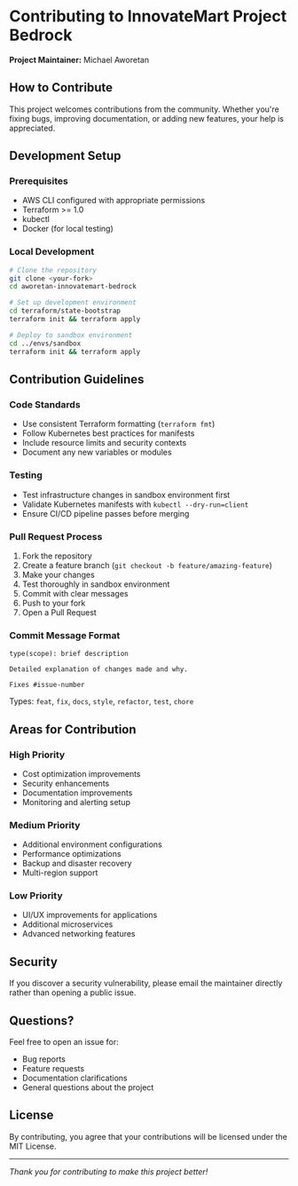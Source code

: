 # Contributing to InnovateMart Project Bedrock

**Project Maintainer:** Michael Aworetan

## How to Contribute

This project welcomes contributions from the community. Whether you're fixing bugs, improving documentation, or adding new features, your help is appreciated.

## Development Setup

### Prerequisites
- AWS CLI configured with appropriate permissions
- Terraform >= 1.0
- kubectl
- Docker (for local testing)

### Local Development
```bash
# Clone the repository
git clone <your-fork>
cd aworetan-innovatemart-bedrock

# Set up development environment
cd terraform/state-bootstrap
terraform init && terraform apply

# Deploy to sandbox environment
cd ../envs/sandbox
terraform init && terraform apply
```

## Contribution Guidelines

### Code Standards
- Use consistent Terraform formatting (`terraform fmt`)
- Follow Kubernetes best practices for manifests
- Include resource limits and security contexts
- Document any new variables or modules

### Testing
- Test infrastructure changes in sandbox environment first
- Validate Kubernetes manifests with `kubectl --dry-run=client`
- Ensure CI/CD pipeline passes before merging

### Pull Request Process
1. Fork the repository
2. Create a feature branch (`git checkout -b feature/amazing-feature`)
3. Make your changes
4. Test thoroughly in sandbox environment
5. Commit with clear messages
6. Push to your fork
7. Open a Pull Request

### Commit Message Format
```
type(scope): brief description

Detailed explanation of changes made and why.

Fixes #issue-number
```

Types: `feat`, `fix`, `docs`, `style`, `refactor`, `test`, `chore`

## Areas for Contribution

### High Priority
- Cost optimization improvements
- Security enhancements
- Documentation improvements
- Monitoring and alerting setup

### Medium Priority
- Additional environment configurations
- Performance optimizations
- Backup and disaster recovery
- Multi-region support

### Low Priority
- UI/UX improvements for applications
- Additional microservices
- Advanced networking features

## Security

If you discover a security vulnerability, please email the maintainer directly rather than opening a public issue.

## Questions?

Feel free to open an issue for:
- Bug reports
- Feature requests
- Documentation clarifications
- General questions about the project

## License

By contributing, you agree that your contributions will be licensed under the MIT License.

---
*Thank you for contributing to make this project better!*